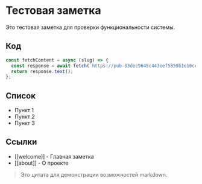 # Тестовая заметка

Это тестовая заметка для проверки функциональности системы.

## Код

```javascript
const fetchContent = async (slug) => {
  const response = await fetch(`https://pub-33dec9645c443eef5859b1e10ce71e01.r2.dev/${slug}.md`);
  return response.text();
};
```

## Список

- Пункт 1
- Пункт 2
- Пункт 3

## Ссылки

- [[welcome]] - Главная заметка
- [[about]] - О проекте

> Это цитата для демонстрации возможностей markdown.